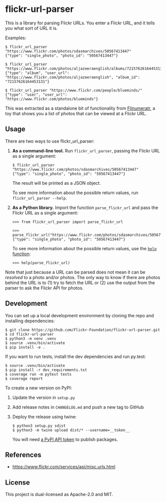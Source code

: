 # flickr-url-parser

This is a library for parsing Flickr URLs.
You enter a Flickr URL, and it tells you what sort of URL it is.

Examples:

```console
$ flickr_url_parser "https://www.flickr.com/photos/sdasmarchives/50567413447"
{"type": "single_photo", "photo_id": "50567413447"}

$ flickr_url_parser "https://www.flickr.com/photos/aljazeeraenglish/albums/72157626164453131"
{"type": "album", "user_url": "https://www.flickr.com/photos/aljazeeraenglish", "album_id": "72157626164453131"}

$ flickr_url_parser "https://www.flickr.com/people/blueminds/"
{"type": "user", "user_url": "https://www.flickr.com/photos/blueminds"}
```

This was extracted as a standalone bit of functionality from [Flinumeratr], a toy that shows you a list of photos that can be viewed at a Flickr URL.

[Flinumeratr]: https://github.com/flickr-foundation/flinumeratr

## Usage

There are two ways to use flickr_url_parser:

1.  **As a command-line tool.**
    Run `flickr_url_parser`, passing the Flickr URL as a single argument:
    
    ```console
    $ flickr_url_parser "https://www.flickr.com/photos/sdasmarchives/50567413447"
    {"type": "single_photo", "photo_id": "50567413447"}
    ```
    
    The result will be printed as a JSON object.
    
    To see more information about the possible return values, run `flickr_url_parser --help`.

2.  **As a Python library.**
    Import the function `parse_flickr_url` and pass the Flickr URL as a single argument:

    ```pycon
    >>> from flickr_url_parser import parse_flickr_url

    >>> parse_flickr_url("https://www.flickr.com/photos/sdasmarchives/50567413447")
    {"type": "single_photo", "photo_id": "50567413447"}
    ```
    
    To see more information about the possible return values, use the [`help` function](https://docs.python.org/3/library/functions.html#help):
    
    ```pycon
    >>> help(parse_flickr_url)
    ```

Note that just because a URL can be parsed does not mean it can be *resolved* to a photo and/or photos.
The only way to know if there are photos behind the URL is to (1) try to fetch the URL or (2) use the output from the parser to ask the Flickr API for photos.

## Development

You can set up a local development environment by cloning the repo and installing dependencies:

```console
$ git clone https://github.com/Flickr-Foundation/flickr-url-parser.git
$ cd flickr-url-parser
$ python3 -m venv .venv
$ source .venv/bin/activate
$ pip install -e .
```

If you want to run tests, install the dev dependencies and run py.test:

```console
$ source .venv/bin/activate
$ pip install -r dev_requirements.txt
$ coverage run -m pytest tests
$ coverage report
```

To create a new version on PyPI:

1.  Update the version in `setup.py`
2.  Add release notes in `CHANGELOG.md` and push a new tag to GitHub
3.  Deploy the release using twine:

    ```console
    $ python3 setup.py sdist
    $ python3 -m twine upload dist/* --username=__token__
    ```
    
    You will need [a PyPI API token](https://pypi.org/help/#apitoken) to publish packages.

## References

-   https://www.flickr.com/services/api/misc.urls.html

## License

This project is dual-licensed as Apache-2.0 and MIT.

